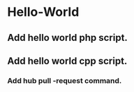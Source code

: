 # Hello-World

## Add hello world php script.

## Add hello world cpp script.

### Add hub pull -request command.



